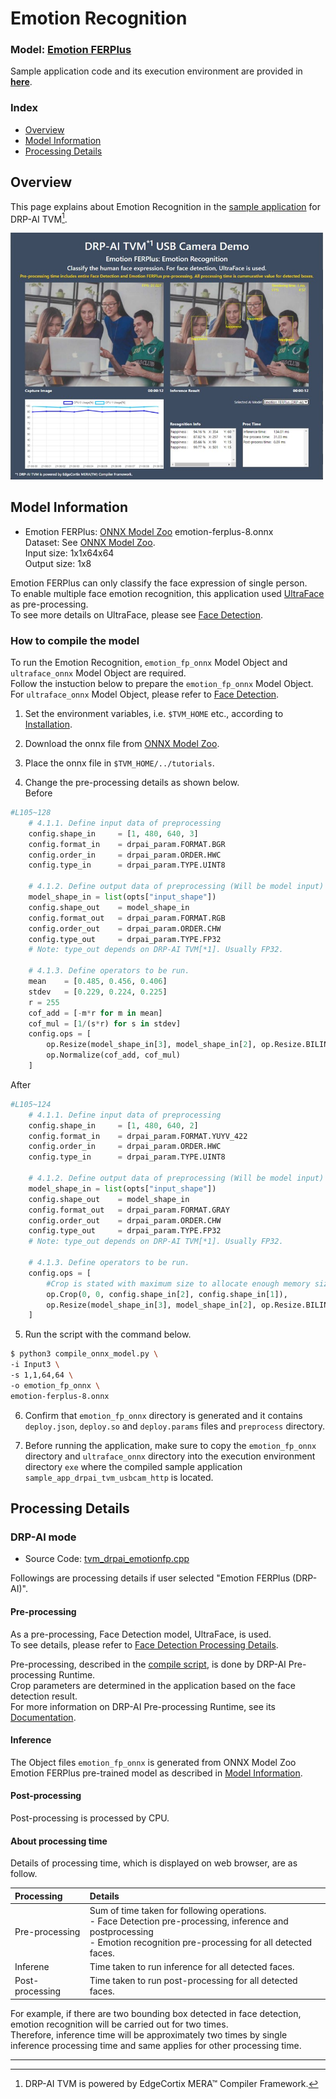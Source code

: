 # Emotion Recognition

### Model: [Emotion FERPlus](#model-information)
Sample application code and its execution environment are provided in **[here](../../../../sample_app)**.  

### Index
- [Overview](#overview)  
- [Model Information](#model-information)  
- [Processing Details](#processing-details)  

## Overview
This page explains about Emotion Recognition in the [sample application](../../../../sample_app) for DRP-AI TVM[^1].  

<img src=./img/emotionfp.jpg width=500>  

## Model Information
- Emotion FERPlus: [ONNX Model Zoo](https://github.com/onnx/models/tree/main/vision/body_analysis/emotion_ferplus) emotion-ferplus-8.onnx  
Dataset:  See [ONNX Model Zoo](https://github.com/onnx/models/tree/main/vision/body_analysis/emotion_ferplus#dataset).  
Input size: 1x1x64x64  
Output size: 1x8  

Emotion FERPlus can only classify the face expression of single person.  
To enable multiple face emotion recognition, this application used [UltraFace](../../../docs/face_detection/ultraface/) as pre-processing.  
To see more details on UltraFace, please see [Face Detection](../../../docs/face_detection/ultraface/).


### How to compile the model
To run the Emotion Recognition, `emotion_fp_onnx` Model Object and `ultraface_onnx` Model Object are required.  
Follow the instuction below to prepare the `emotion_fp_onnx` Model Object.  
For `ultraface_onnx` Model Object, please refer to [Face Detection](../../../docs/face_detection/ultraface/).


1. Set the environment variables, i.e. `$TVM_HOME` etc., according to [Installation](../../../../../setup/).  
2. Download the onnx file from [ONNX Model Zoo](https://github.com/onnx/models/tree/main/vision/body_analysis/emotion_ferplus).  
3. Place the onnx file in `$TVM_HOME/../tutorials`.

4. Change the pre-processing details as shown below.  
Before
```py
#L105~128
    # 4.1.1. Define input data of preprocessing
    config.shape_in     = [1, 480, 640, 3]
    config.format_in    = drpai_param.FORMAT.BGR
    config.order_in     = drpai_param.ORDER.HWC
    config.type_in      = drpai_param.TYPE.UINT8
    
    # 4.1.2. Define output data of preprocessing (Will be model input)
    model_shape_in = list(opts["input_shape"])
    config.shape_out    = model_shape_in
    config.format_out   = drpai_param.FORMAT.RGB
    config.order_out    = drpai_param.ORDER.CHW
    config.type_out     = drpai_param.TYPE.FP32 
    # Note: type_out depends on DRP-AI TVM[*1]. Usually FP32.
    
    # 4.1.3. Define operators to be run.
    mean    = [0.485, 0.456, 0.406]
    stdev   = [0.229, 0.224, 0.225]
    r = 255
    cof_add = [-m*r for m in mean]
    cof_mul = [1/(s*r) for s in stdev]
    config.ops = [
        op.Resize(model_shape_in[3], model_shape_in[2], op.Resize.BILINEAR),
        op.Normalize(cof_add, cof_mul)
    ]
```
After
```py
#L105~124
    # 4.1.1. Define input data of preprocessing
    config.shape_in     = [1, 480, 640, 2]
    config.format_in    = drpai_param.FORMAT.YUYV_422
    config.order_in     = drpai_param.ORDER.HWC
    config.type_in      = drpai_param.TYPE.UINT8
    
    # 4.1.2. Define output data of preprocessing (Will be model input)
    model_shape_in = list(opts["input_shape"])
    config.shape_out    = model_shape_in
    config.format_out   = drpai_param.FORMAT.GRAY
    config.order_out    = drpai_param.ORDER.CHW
    config.type_out     = drpai_param.TYPE.FP32 
    # Note: type_out depends on DRP-AI TVM[*1]. Usually FP32.
    
    # 4.1.3. Define operators to be run.
    config.ops = [
        #Crop is stated with maximum size to allocate enough memory size.
        op.Crop(0, 0, config.shape_in[2], config.shape_in[1]),
        op.Resize(model_shape_in[3], model_shape_in[2], op.Resize.BILINEAR),
    ]
```
5. Run the script with the command below.  
```sh
$ python3 compile_onnx_model.py \
-i Input3 \
-s 1,1,64,64 \
-o emotion_fp_onnx \
emotion-ferplus-8.onnx
```
6. Confirm that `emotion_fp_onnx` directory is generated and it contains `deploy.json`, `deploy.so` and `deploy.params` files and `preprocess` directory.  

7. Before running the application, make sure to copy the `emotion_fp_onnx` directory and `ultraface_onnx` directory into the execution environment directory `exe` where the compiled sample application `sample_app_drpai_tvm_usbcam_http` is located.  


## Processing Details
### DRP-AI mode
- Source Code: [tvm_drpai_emotionfp.cpp](../../../src/recognize/emotionfp/tvm_drpai_emotionfp.cpp)  

Followings are processing details if user selected "Emotion FERPlus (DRP-AI)".  

#### Pre-processing
As a pre-processing, Face Detection model, UltraFace, is used.  
To see details, please refer to [Face Detection Processing Details](../../../docs/face_detection/ultraface/README.md#processing-details).  

Pre-processing, described in the [compile script](#how-to-compile-the-model), is done by DRP-AI Pre-processing Runtime.  
Crop parameters are determined in the application based on the face detection result.  
For more information on DRP-AI Pre-processing Runtime, see its [Documentation](../../../../../docs/PreRuntime.md).  

#### Inference
The Object files `emotion_fp_onnx` is generated from ONNX Model Zoo Emotion FERPlus pre-trained model as described in [Model Information](#model-information).  

#### Post-processing
Post-processing is processed by CPU.


#### About processing time
Details of processing time, which is displayed on web browser, are as follow.  

| Processing | Details |  
|:---|:---|  
|Pre-processing | Sum of time taken for following operations. </br>- Face Detection pre-processing, inference and postprocessing</br>- Emotion recognition pre-processing for all detected faces. |  
|Inferene | Time taken to run inference for all detected faces.|  
|Post-processing |Time taken to run post-processing for all detected faces.|  

For example, if there are two bounding box detected in face detection, emotion recognition will be carried out for two times.  
Therefore, inference time will be approximately two times by single inference processing time and same applies for other processing time.  

---
[^1]: DRP-AI TVM is powered by EdgeCortix MERA™ Compiler Framework.
